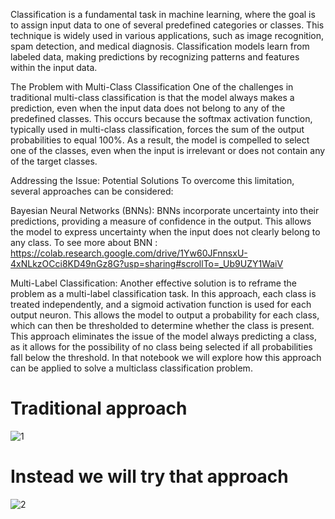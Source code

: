 Classification is a fundamental task in machine learning, where the goal is to assign input data to one of several predefined categories or classes. This technique is widely used in various applications, such as image recognition, spam detection, and medical diagnosis. Classification models learn from labeled data, making predictions by recognizing patterns and features within the input data.

The Problem with Multi-Class Classification
One of the challenges in traditional multi-class classification is that the model always makes a prediction, even when the input data does not belong to any of the predefined classes. This occurs because the softmax activation function, typically used in multi-class classification, forces the sum of the output probabilities to equal 100%. As a result, the model is compelled to select one of the classes, even when the input is irrelevant or does not contain any of the target classes.

Addressing the Issue: Potential Solutions
To overcome this limitation, several approaches can be considered:

Bayesian Neural Networks (BNNs): BNNs incorporate uncertainty into their predictions, providing a measure of confidence in the output. This allows the model to express uncertainty when the input does not clearly belong to any class. To see more about BNN : https://colab.research.google.com/drive/1Yw60JFnnsxU-4xNLkzOCci8KD49nGz8G?usp=sharing#scrollTo=_Ub9UZY1WaiV

Multi-Label Classification: Another effective solution is to reframe the problem as a multi-label classification task. In this approach, each class is treated independently, and a sigmoid activation function is used for each output neuron. This allows the model to output a probability for each class, which can then be thresholded to determine whether the class is present. This approach eliminates the issue of the model always predicting a class, as it allows for the possibility of no class being selected if all probabilities fall below the threshold. In that notebook we will explore how this approach can be applied to solve a multiclass classification problem.

# Traditional approach
 ![1](https://github.com/user-attachments/assets/139c0880-5135-4647-8975-b94c503188a3)

# Instead we will try that approach
![2](https://github.com/user-attachments/assets/ab7587af-1529-4814-8644-c39fe0cae0e3)

